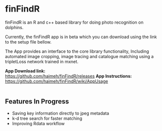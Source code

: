 # finFindR
finFindR is an R and c++ based library for doing photo recognition on dolphins.

Currently, the finFindR app is in beta which you can download using the link to the setup  file bellow.

The App provides an interface to the core library functionality, Including automated image cropping, image tracing and catalogue matching using a tripletLoss network trained in mxnet.<br />

__App Download link:__<br />
https://github.com/haimeh/finFindR/releases
__App Instructions:__<br />
https://github.com/haimeh/finFindR/wiki/AppUsage
<br /><br />


## Features In Progress
- Saving key information directly to jpeg metadata<br />
- k-d tree search for faster matching <br />
- Improving Rdata workflow <br />
<br /><br />

